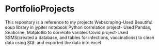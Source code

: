 # PortfolioProjects
This repository is a reference to my projects 
Webscraping-Used Beautiful soup library in jypiter notebook 
Python correlation project- Used Pandas, Seaborne, Matplotlib to correlate varibles
Covid project-Used SSMS(created a database, and tables for infections, vaccinations) to clean data using SQL and exported the data into excel 
